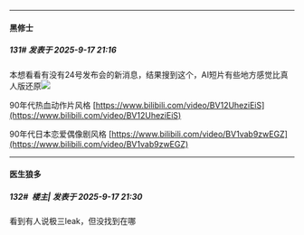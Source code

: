 ﻿
*****

####  黑修士  
##### 131#       发表于 2025-9-17 21:16

本想看看有没有24号发布会的新消息，结果搜到这个，AI短片有些地方感觉比真人版还原<img src="https://static.stage1st.com/image/smiley/face2017/057.png" referrerpolicy="no-referrer">

90年代热血动作片风格
[https://www.bilibili.com/video/BV12UheziEiS](https://www.bilibili.com/video/BV12UheziEiS)

90年代日本恋爱偶像剧风格
[https://www.bilibili.com/video/BV1vab9zwEGZ](https://www.bilibili.com/video/BV1vab9zwEGZ)


*****

####  医生狼多  
##### 132#         楼主| 发表于 2025-9-17 21:30

看到有人说极三leak，但没找到在哪

